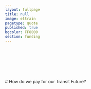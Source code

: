 ```yaml
---
layout: fullpage
title: null
image: eltrain
pagetype: quote
published: true
bgcolor: FF8000
section: funding
---
```


<div id="funding" class="mapstage"></div>
<div class="scrollout"></div>
<br><br><br><br><br><br>
# How do we pay for our Transit Future?